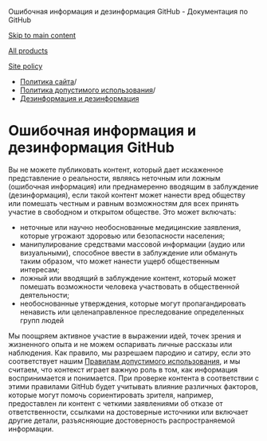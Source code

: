 Ошибочная информация и дезинформация GitHub - Документация по GitHub

[Skip to main content](#main-content)

[All products](/ru)

[Site policy](/site-policy)

* [Политика сайта](/ru/site-policy)/
* [Политика допустимого использования](/ru/site-policy/acceptable-use-policies)/
* [Дезинформация и дезинформация](/ru/site-policy/acceptable-use-policies/github-misinformation-and-disinformation)

Ошибочная информация и дезинформация GitHub
==========

Вы не можете публиковать контент, который дает искаженное представление о реальности, являясь неточным или ложным (ошибочная информация) или преднамеренно вводящим в заблуждение (дезинформация), если такой контент может нанести вред обществу или помешать честным и равным возможностям для всех принять участие в свободном и открытом обществе. Это может включать:

* неточные или научно необоснованные медицинские заявления, которые угрожают здоровью или безопасности населения;
* манипулирование средствами массовой информации (аудио или визуальными), способное ввести в заблуждение или обмануть таким образом, что может нанести ущерб общественным интересам;
* ложный или вводящий в заблуждение контент, который может помешать возможности человека участвовать в общественной деятельности;
* необоснованные утверждения, которые могут пропагандировать ненависть или целенаправленное преследование определенных групп людей

Мы поощряем активное участие в выражении идей, точек зрения и жизненного опыта и не можем оспаривать личные рассказы или наблюдения. Как правило, мы разрешаем пародию и сатиру, если это соответствует нашим [Правилам допустимого использования](/ru/site-policy/acceptable-use-policies/github-acceptable-use-policies), и мы считаем, что контекст играет важную роль в том, как информация воспринимается и понимается. При проверке контента в соответствии с этими правилами GitHub будет учитывать влияние различных факторов, которые могут помочь сориентировать зрителя, например, предоставлен ли контент с четкими заявлениями об отказе от ответственности, ссылками на достоверные источники или включает другие детали, разъясняющие достоверность распространяемой информации.
